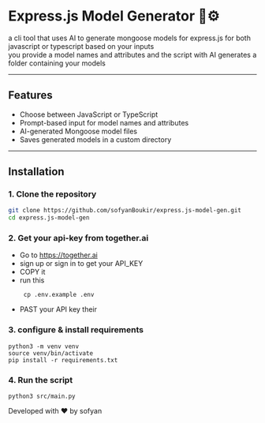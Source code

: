 # Express.js Model Generator 🧠⚙️

a cli tool that uses AI to generate mongoose models for express.js for both javascript or typescript based on your inputs
<br />
you provide a model names and attributes and the script with AI generates a folder containing your models 

---

## Features

- Choose between JavaScript or TypeScript
- Prompt-based input for model names and attributes
- AI-generated Mongoose model files
- Saves generated models in a custom directory

---

## Installation

### 1. Clone the repository

```bash
git clone https://github.com/sofyanBoukir/express.js-model-gen.git
cd express.js-model-gen
```

### 2. Get your api-key from together.ai
 - Go to https://together.ai
 - sign up or sign in to get your API_KEY
 - COPY it
 - run this
   ```
    cp .env.example .env
   ```
 - PAST your API key their

### 3. configure & install requirements
```
python3 -m venv venv
source venv/bin/activate
pip install -r requirements.txt
```

### 4. Run the script
```
python3 src/main.py
```



Developed with ❤️ by sofyan

